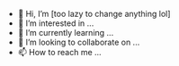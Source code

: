 - 👋 Hi, I’m [too lazy to change anything lol]
- 👀 I’m interested in ...
- 🌱 I’m currently learning ...
- 💞️ I’m looking to collaborate on ...
- 📫 How to reach me ...

<!---
SweetAplle/SweetAplle is a ✨ special ✨ repository because its `README.md` (this file) appears on your GitHub profile.
You can click the Preview link to take a look at your changes.
--->
